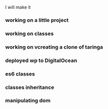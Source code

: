 I will make it

### working on a little project

### working on classes

### working on vcreating a clone of taringa

### deployed wp to DigitalOcean

### es6 classes

### classes inheritance

### manipulating dom

